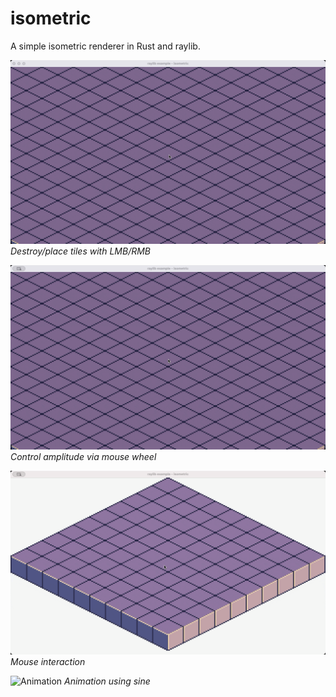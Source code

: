 # isometric

A simple isometric renderer in Rust and raylib.

![Destroy and place tiles](gif/destroy_place.gif)
*Destroy/place tiles with LMB/RMB*

![Scroll wave](gif/scroll_wave.gif)
*Control amplitude via mouse wheel*

![Mouse interaction](gif/mouse.gif)
*Mouse interaction*

![Animation](gif/wave.gif)
*Animation using sine*
